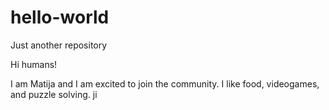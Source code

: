 # hello-world
Just another repository

Hi humans!

I am Matija and I am excited to join the community. I like food, videogames, and puzzle solving.
ji
